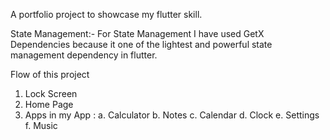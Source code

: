 A portfolio project to showcase my flutter skill.

State Management:- For State Management I have used GetX Dependencies because it one of the lightest and powerful state management dependency in flutter.

Flow of this project

1. Lock Screen
2. Home Page
3. Apps in my App : 
           a. Calculator 
           b. Notes
           c. Calendar
           d. Clock
           e. Settings
           f. Music

